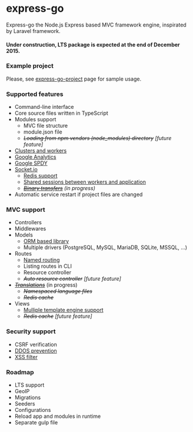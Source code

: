 # express-go #
Express-go the Node.js Express based MVC framework engine, inspirated by Laravel framework.

#### Under construction, LTS package is expected at the end of December 2015. ####

### Example project ###
Please, see [express-go-project](https://github.com/express-go/express-go-project/) page for sample usage.

### Supported features ###
* Command-line interface
* Core source files written in TypeScript
* Modules support
    * MVC file structure
    * module.json file
    * *~~Loading from npm vendors (node_modules) directory~~ [future feature]*
* [Clusters and workers](https://nodejs.org/api/cluster.htmlo)
* [Google Analytics](https://www.npmjs.com/package/nodalytics)
* [Google SPDY](https://www.npmjs.com/package/spdy)
* [Socket.io](https://www.npmjs.com/package/socket.io)
    * [Redis support](https://www.npmjs.com/package/socket.io-redis)
    * [Shared sessions between workers and application](https://www.npmjs.com/package/socket.io.session)
    * *~~[Binary transfers](https://www.npmjs.com/package/socket.io-stream)~~ (in progress)*
* Automatic service restart if project files are changed


### MVC support ###
* Controllers
* Middlewares
* Models
    * [ORM based library](https://www.npmjs.com/package/sequelize)
    * Multiple drivers (PostgreSQL, MySQL, MariaDB, SQLite, MSSQL, ...)
* Routes
    * [Named routing](https://www.npmjs.com/package/named-routes)
    * Listing routes in CLI
    * Resource controller
    * *~~Auto resource controller~~ [future feature]*
* [*~~Translations~~*](https://www.npmjs.com/package/i18next) (in progress)
    * *~~Namespaced language files~~*
    * *~~Redis cache~~*
* Views
    * [Mulliple template engine support](https://www.npmjs.com/package/consolidate)
    * *~~Redis cache~~ [future feature]*

### Security support ###
* CSRF verification
* [DDOS prevention](https://www.npmjs.com/package/ddos)
* [XSS filter](https://www.npmjs.com/package/xss)

### Roadmap ###
* LTS support
* GeoIP
* Migrations
* Seeders
* Configurations
* Reload app and modules in runtime
* Separate gulp file